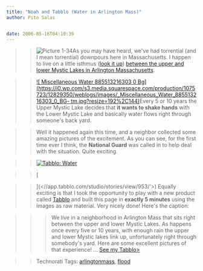 ```yaml
---
title: "Noah and Tabblo (Water in Arlington Mass)"
author: Pito Salas


date: 2006-05-16T04:10:39
---
```



>>

>> ![Picture
1-34](https://i0.wp.com/s3.media.squarespace.com/production/1075723/12829350/weblogs/images/Picture%25201-34.png?resize=200%2C150)As
you may have heard, we've had torrential (and I mean torrential) downpours
here in Massachusetts. I happen to live on a little isthmus ([look it
up](<http://en.wikipedia.org/wiki/Isthmus>)) [between the upper and lower
Mystic Lakes in Arlington
Massachusetts](<http://en.wikipedia.org/wiki/Isthmus>).

>>

>> [![ Miscellaneous Water 885513216303 0
Bg](https://i0.wp.com/s3.media.squarespace.com/production/1075723/12829350/weblogs/images/_Miscellaneous_Water_885513216303_0_BG-
tm.jpg?resize=192%2C144)](<https://i0.wp.com/s3.media.squarespace.com/production/1075723/12829350/weblogs/images/_Miscellaneous_Water_885513216303_0_BG.jpg>)Every
5 or 10 years the Upper Mystic Lake decides that **it wants to shake hands**
with the Lower Mystic Lake and basically water flows right through someone's
back yard.

>>

>> Well it happened again this time, and a neighbor collected some amazing
pictures of the excitement. As you can see, for the first time ever I think,
the **National Guard** was called in to help deal with the situation. Quite
exciting.

>>

>> [![Tabblo:
Water](https://i0.wp.com/app.tabblo.com/studio/image/public/1215/9c5db77170bb7210be86f86032fea482.png?resize=208%2C285)](<//app.tabblo.com/studio/stories/view/953/'>)

>>

>> [

>>

>> ](<//app.tabblo.com/studio/stories/view/953/'>) Equally exciting is that I
took the opportunity to play with a new product called
[Tabblo](<http://www.tabblo.com/studio/>) and built this page in **exactly 5
minutes** using the images as raw material. Very nicely done! Here's the
caption:

>>

>>> We live in a neighborhood in Arlington Mass that sits right between the
upper and lower Mystic Lakes. As happens once every five or 10 years, with
enough rain the upper and lower Mystic lakes link up, unfortunately right
through somebody's yard. Here are some excellent pictures of that experience!
… [See my Tabblo>](<//app.tabblo.com/studio/stories/view/953/'>)

>>

>> Technorati Tags:
[arlingtonmass](<http://www.technorati.com/tag/arlingtonmass>),
[flood](<http://www.technorati.com/tag/flood>)



